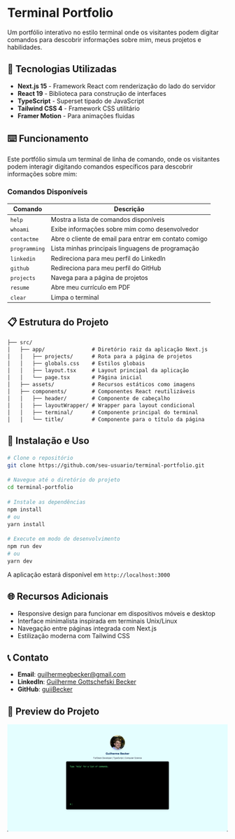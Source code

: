 # Terminal Portfolio

Um portfólio interativo no estilo terminal onde os visitantes podem digitar comandos para descobrir informações sobre mim, meus projetos e habilidades.

## 🚀 Tecnologias Utilizadas

- **Next.js 15** - Framework React com renderização do lado do servidor
- **React 19** - Biblioteca para construção de interfaces
- **TypeScript** - Superset tipado de JavaScript
- **Tailwind CSS 4** - Framework CSS utilitário
- **Framer Motion** - Para animações fluidas

## ⌨️ Funcionamento

Este portfólio simula um terminal de linha de comando, onde os visitantes podem interagir digitando comandos específicos para descobrir informações sobre mim:

### Comandos Disponíveis

| Comando | Descrição |
|---------|-----------|
| `help` | Mostra a lista de comandos disponíveis |
| `whoami` | Exibe informações sobre mim como desenvolvedor |
| `contactme` | Abre o cliente de email para entrar em contato comigo |
| `programming` | Lista minhas principais linguagens de programação |
| `linkedin` | Redireciona para meu perfil do LinkedIn |
| `github` | Redireciona para meu perfil do GitHub |
| `projects` | Navega para a página de projetos |
| `resume` | Abre meu currículo em PDF |
| `clear` | Limpa o terminal |

## 📋 Estrutura do Projeto

```
├── src/
│   ├── app/               # Diretório raiz da aplicação Next.js
│   │   ├── projects/      # Rota para a página de projetos
│   │   ├── globals.css    # Estilos globais
│   │   ├── layout.tsx     # Layout principal da aplicação
│   │   └── page.tsx       # Página inicial
│   ├── assets/            # Recursos estáticos como imagens
│   ├── components/        # Componentes React reutilizáveis
│   │   ├── header/        # Componente de cabeçalho
│   │   ├── layoutWrapper/ # Wrapper para layout condicional
│   │   ├── terminal/      # Componente principal do terminal
│   │   └── title/         # Componente para o título da página
```

## 🔧 Instalação e Uso

```bash
# Clone o repositório
git clone https://github.com/seu-usuario/terminal-portfolio.git

# Navegue até o diretório do projeto
cd terminal-portfolio

# Instale as dependências
npm install
# ou
yarn install

# Execute em modo de desenvolvimento
npm run dev
# ou
yarn dev
```

A aplicação estará disponível em `http://localhost:3000`

## 🌐 Recursos Adicionais

- Responsive design para funcionar em dispositivos móveis e desktop
- Interface minimalista inspirada em terminais Unix/Linux
- Navegação entre páginas integrada com Next.js
- Estilização moderna com Tailwind CSS

## 📞 Contato

- **Email**: guilhermegbecker@gmail.com
- **LinkedIn**: [Guilherme Gottschefski Becker](https://www.linkedin.com/in/guilherme-gottschefski-becker/)
- **GitHub**: [guiiBecker](https://github.com/guiiBecker)

## 📸 Preview do Projeto

![Preview do Portfólio](./src/assets/fotoporti.png)
